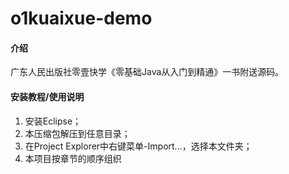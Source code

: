 # o1kuaixue-demo

#### 介绍
广东人民出版社零壹快学《零基础Java从入门到精通》一书附送源码。

#### 安装教程/使用说明
1.  安装Eclipse；
2.  本压缩包解压到任意目录；
3.  在Project Explorer中右键菜单-Import...，选择本文件夹；
4.  本项目按章节的顺序组织
